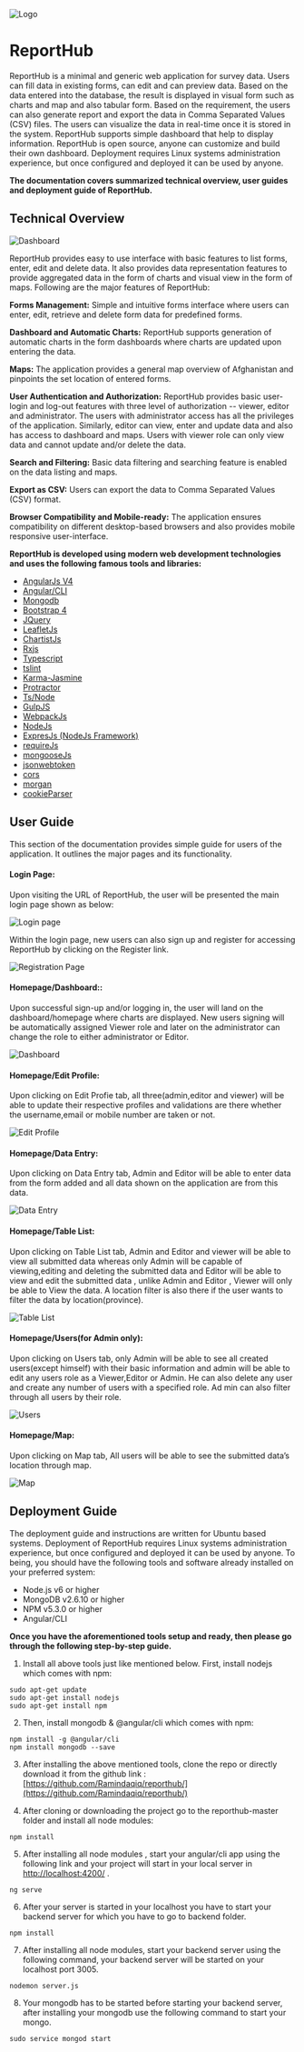 ![Logo](/markdown/download.png "Reporthub")

# ReportHub 

ReportHub is a minimal and generic web application for survey data. Users can fill data in existing forms, can edit and can preview data. Based on the data entered into the database, the result is displayed in visual form such as charts and map and also tabular form. Based on the requirement, the users can also generate report and export the data in Comma Separated Values (CSV) files. The users can visualize the data in real-time once it is stored in the system. ReportHub supports simple dashboard that help to display information. ReportHub is open source, anyone can customize and build their own dashboard. Deployment requires Linux systems administration experience, but once configured and deployed it can be used by anyone.

**The documentation covers summarized technical overview, user guides and deployment guide of ReportHub.**

## Technical Overview

![Dashboard](/markdown/screencapture-localhost-4200-dashboard-dashboard-2018-03-25-18_00_24.png "Dashboard Page")

ReportHub provides easy to use interface with basic features to list forms, enter, edit and delete data. It also provides data representation features to provide aggregated data in the form of charts and visual view in the form of maps. Following are the major features of ReportHub:

**Forms Management:** Simple and intuitive forms interface where users can enter, edit, retrieve and delete form data for predefined forms.

**Dashboard and Automatic Charts:** ReportHub supports generation of automatic charts in the form dashboards where charts are updated upon entering the data.

**Maps:** The application provides a general map overview of Afghanistan and pinpoints the set location of entered forms.

**User Authentication and Authorization:** ReportHub provides basic user-login and log-out features with three level of authorization -- viewer, editor and administrator. The users with administrator access has all the privileges of the application. Similarly, editor can view, enter and update data and also has access to dashboard and maps. Users with viewer role can only view data and cannot update and/or delete the data.

**Search and Filtering:** Basic data filtering and searching feature is enabled on the data listing and maps.

**Export as CSV:** Users can export the data to Comma Separated Values (CSV) format.

**Browser Compatibility and Mobile-ready:** The application ensures compatibility on different desktop-based browsers and also provides mobile responsive user-interface.


**ReportHub is developed using modern web development technologies and uses the following famous tools and libraries:**

* [AngularJs V4](https://angularjs.org/)
* [Angular/CLI](https://cli.angular.io/)
* [Mongodb](https://www.mongodb.com/)
* [Bootstrap 4](https://getbootstrap.com/)
* [JQuery](https://jquery.com/)
* [LeafletJs](http://leafletjs.com/)
* [ChartistJs](https://gionkunz.github.io/chartist-js/)
* [Rxjs](http://reactivex.io/rxjs/)
* [Typescript](http://www.typescriptlang.org/)
* [tslint](https://www.npmjs.com/package/ts-lint)
* [Karma-Jasmine](https://www.npmjs.com/package/karma-jasmine)
* [Protractor](https://www.protractortest.org/)
* [Ts/Node](https://www.npmjs.com/package/ts-node)
* [GulpJS](https://gulpjs.com)
* [WebpackJs](https://webpack.js.org)
* [NodeJs](https://nodejs.org)
* [ExpresJs (NodeJs Framework)](https://expressjs.com/)
* [requireJs](http://requirejs.org/)
* [mongooseJs](http://mongoosejs.com)
* [jsonwebtoken](https://jwt.io/)
* [cors](https://github.com/expressjs/cors)
* [morgan](https://github.com/expressjs/morgan)
* [cookieParser](https://github.com/expressjs/cookie-parser)


## User Guide

This section of the documentation provides simple guide for users of the application. It outlines the major pages and its functionality.


#### Login Page:
Upon visiting the URL of ReportHub, the user will be presented the main login page shown as below:

![Login page](/markdown/screencapture-localhost-4200-login-2018-03-25-17_56_53.png "Login Page")

Within the login page, new users can also sign up and register for accessing ReportHub by clicking on the Register link.

![Registration Page](/markdown/screencapture-localhost-4200-register-2018-03-25-17_57_53.png "Registration Page")

#### Homepage/Dashboard::
Upon successful sign-up and/or logging in, the user will land on the dashboard/homepage where charts are displayed. New users signing will be automatically assigned Viewer role and later on the administrator can change the role to either administrator or Editor.

![Dashboard](/markdown/screencapture-localhost-4200-dashboard-dashboard-2018-03-25-18_00_24.png "Dashboard Page")


#### Homepage/Edit Profile:
Upon clicking on Edit Profie tab, all three(admin,editor and viewer) will be able to update their respective profiles and validations are there whether the username,email or mobile number are taken or not.

![Edit Profile](/markdown/screencapture-localhost-4200-dashboard-edit-profile-2018-03-25-18_00_36.png "Edit Profile Page")


#### Homepage/Data Entry:
Upon clicking on Data Entry tab, Admin and Editor will be able to enter data from the form added and all data shown on the application are from this data.

![Data Entry](/markdown/screencapture-localhost-4200-dashboard-data-entry-2018-03-25-18_00_47.png "Data Entry Page")


#### Homepage/Table List:
Upon clicking on Table List tab, Admin and Editor and viewer will be able to view all submitted data whereas only Admin will be capable of viewing,editing and deleting the submitted data and Editor will be able to view and edit the submitted data , unlike Admin and Editor , Viewer will only be able to View the data. A location filter is also there if the user wants to filter the data by location(province).

![Table List](/markdown/screencapture-localhost-4200-dashboard-table-2018-03-25-18_01_18.png "Table List Page")


#### Homepage/Users(for Admin only):
Upon clicking on Users tab, only Admin will be able to see all created users(except himself) with their basic information and admin will be able to edit any users role as a Viewer,Editor or Admin. He can also delete any user and create any number of users with a specified role. Ad min can also filter through all users by their role.

![Users](/markdown/screencapture-localhost-4200-dashboard-users-2018-03-25-18_01_54.png "Users Page")


#### Homepage/Map:
Upon clicking on Map tab, All users will be able to see the submitted data’s location through map.

![Map](/markdown/screencapture-localhost-4200-dashboard-maps-2018-03-25-18_09_07.png "Users Page")


## Deployment Guide
The deployment guide and instructions are written for Ubuntu based systems. Deployment of ReportHub requires Linux systems administration experience, but once configured and deployed it can be used by anyone. To being, you should have the following tools and software already installed on your preferred system:

* Node.js v6 or higher
* MongoDB v2.6.10 or higher
* NPM v5.3.0 or higher
* Angular/CLI

**Once you have the aforementioned tools setup and ready, then please go through the following step-by-step guide.**


1. Install all above tools just like mentioned below. First, install nodejs which comes with npm:
```
sudo apt-get update
sudo apt-get install nodejs
sudo apt-get install npm
```

2. Then, install mongodb & @angular/cli which comes with npm:
```
npm install -g @angular/cli
npm install mongodb --save
```

3. After installing the above mentioned tools, clone the repo or directly download it from the github link :  
[https://github.com/Ramindaqiq/reporthub/](https://github.com/Ramindaqiq/reporthub/)

4. After cloning or downloading the project go to the reporthub-master folder and install all node modules:
```
npm install
```

5. After installing all node modules , start your angular/cli app using the following link and your project will start in your local server in [http://localhost:4200/](http://localhost:4200/) .
```
ng serve
```

6. After your server is started in your localhost you have to start your backend server for which you have to go to backend folder.
```
npm install
```

7. After installing all node modules, start your backend server using the following command, your backend server will be started on your localhost port 3005.
```
nodemon server.js
```

8. Your mongodb has to be started before starting your backend server, after installing your mongodb use the following command to start your mongo.
```
sudo service mongod start
```

